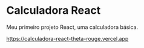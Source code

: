 # Calculadora React

Meu primeiro projeto React, uma calculadora básica.

https://calculadora-react-theta-rouge.vercel.app

